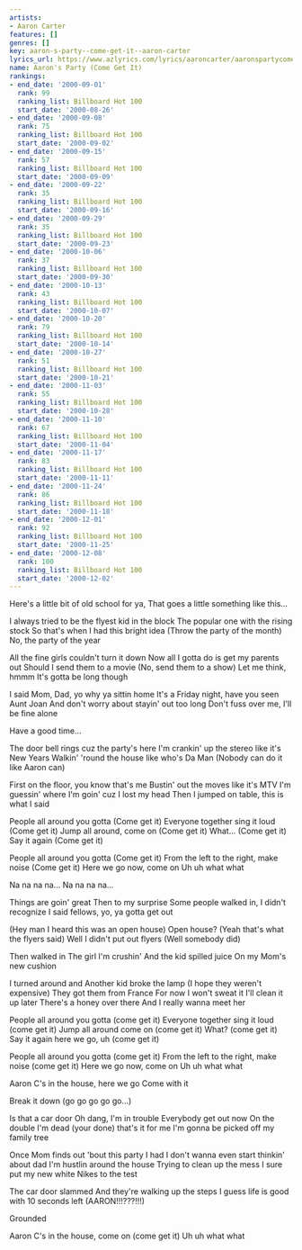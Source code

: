```yaml
---
artists:
- Aaron Carter
features: []
genres: []
key: aaron-s-party--come-get-it--aaron-carter
lyrics_url: https://www.azlyrics.com/lyrics/aaroncarter/aaronspartycomegetit.html
name: Aaron's Party (Come Get It)
rankings:
- end_date: '2000-09-01'
  rank: 99
  ranking_list: Billboard Hot 100
  start_date: '2000-08-26'
- end_date: '2000-09-08'
  rank: 75
  ranking_list: Billboard Hot 100
  start_date: '2000-09-02'
- end_date: '2000-09-15'
  rank: 57
  ranking_list: Billboard Hot 100
  start_date: '2000-09-09'
- end_date: '2000-09-22'
  rank: 35
  ranking_list: Billboard Hot 100
  start_date: '2000-09-16'
- end_date: '2000-09-29'
  rank: 35
  ranking_list: Billboard Hot 100
  start_date: '2000-09-23'
- end_date: '2000-10-06'
  rank: 37
  ranking_list: Billboard Hot 100
  start_date: '2000-09-30'
- end_date: '2000-10-13'
  rank: 43
  ranking_list: Billboard Hot 100
  start_date: '2000-10-07'
- end_date: '2000-10-20'
  rank: 79
  ranking_list: Billboard Hot 100
  start_date: '2000-10-14'
- end_date: '2000-10-27'
  rank: 51
  ranking_list: Billboard Hot 100
  start_date: '2000-10-21'
- end_date: '2000-11-03'
  rank: 55
  ranking_list: Billboard Hot 100
  start_date: '2000-10-28'
- end_date: '2000-11-10'
  rank: 67
  ranking_list: Billboard Hot 100
  start_date: '2000-11-04'
- end_date: '2000-11-17'
  rank: 83
  ranking_list: Billboard Hot 100
  start_date: '2000-11-11'
- end_date: '2000-11-24'
  rank: 86
  ranking_list: Billboard Hot 100
  start_date: '2000-11-18'
- end_date: '2000-12-01'
  rank: 92
  ranking_list: Billboard Hot 100
  start_date: '2000-11-25'
- end_date: '2000-12-08'
  rank: 100
  ranking_list: Billboard Hot 100
  start_date: '2000-12-02'
---
```



Here's a little bit of old school for ya, 
That goes a little something like this...

I always tried to be the flyest kid in the block
The popular one with the rising stock
So that's when I had this bright idea
(Throw the party of the month)
No, the party of the year

All the fine girls couldn't turn it down
Now all I gotta do is get my parents out
Should I send them to a movie
(No, send them to a show)
Let me think, hmmm
It's gotta be long though

I said Mom, Dad, yo why ya sittin home
It's a Friday night, have you seen Aunt Joan
And don't worry about stayin' out too long
Don't fuss over me, I'll be fine alone

Have a good time...

The door bell rings cuz the party's here
I'm crankin' up the stereo like it's New Years
Walkin' 'round the house like who's Da Man
(Nobody can do it like Aaron can)

First on the floor, you know that's me
Bustin' out the moves like it's MTV
I'm guessin' where I'm goin' cuz I lost my head
Then I jumped on table, this is what I said

People all around you gotta 
(Come get it) 
Everyone together sing it loud 
(Come get it) 
Jump all around, come on 
(Come get it) 
What...
(Come get it)
Say it again
(Come get it)

People all around you gotta
(Come get it)
From the left to the right, make noise
(Come get it)
Here we go now, come on
Uh uh what what 

Na na na na... Na na na na...

Things are goin' great 
Then to my surprise
Some people walked in, I didn't recognize
I said fellows, yo, ya gotta get out

(Hey man I heard this was an open house) 
Open house?
(Yeah that's what the flyers said)
Well I didn't put out flyers
(Well somebody did)

Then walked in
The girl I'm crushin'
And the kid spilled juice
On my Mom's new cushion

I turned around and 
Another kid broke the lamp 
(I hope they weren't expensive)
They got them from France
For now I won't sweat it
I'll clean it up later 
There's a honey over there
And I really wanna meet her

People all around you gotta
(come get it) 
Everyone together sing it loud
(come get it) 
Jump all around come on
(come get it) 
What?
(come get it)
Say it again here we go, uh
(come get it) 

People all around you gotta
(come get it) 
From the left to the right, make noise
(come get it) 
Here we go now, come on
Uh uh what what

Aaron C's in the house, here we go 
Come with it

Break it down
(go go go go go...)

Is that a car door
Oh dang, I'm in trouble
Everybody get out now
On the double 
I'm dead (your done) that's it for me
I'm gonna be picked off my family tree

Once Mom finds out 'bout this party I had
I don't wanna even start thinkin' about dad
I'm hustlin around the house 
Trying to clean up the mess
I sure put my new white Nikes to the test

The car door slammed
And they're walking up the steps
I guess life is good with 10 seconds left 
(AARON!!!???!!!) 

Grounded



Aaron C's in the house, come on 
(come get it)
Uh uh what what





